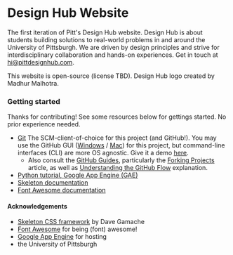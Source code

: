 # Design Hub Website
The first iteration of Pitt's Design Hub website. Design Hub is about students building solutions to real-world problems in and around the University of Pittsburgh. We are driven by design principles and strive for interdisciplinary collaboration and hands-on experiences. Get in touch at hi@pittdesignhub.com.

This website is open-source (license TBD). Design Hub logo created by Madhur Malhotra.

### Getting started
Thanks for contributing! See some resources below for gettings started. No prior experience needed.
- [Git](http://git-scm.com/) The SCM-client-of-choice for this project (and GitHub!). You may use the GitHub GUI ([Windows](https://windows.github.com/) / [Mac](https://mac.github.com/)) for this project, but command-line interfaces (CLI) are more OS agnostic.  Give it a demo [here](https://try.github.io/levels/1/challenges/1).
  - Also consult the [GitHub Guides](https://guides.github.com/), particularly the [Forking Projects](https://guides.github.com/activities/forking/) article, as well as [Understanding the GitHub Flow](https://guides.github.com/introduction/flow/) explanation.
- [Python tutorial, Google App Engine (GAE)](https://cloud.google.com/appengine/docs/python/gettingstartedpython27/introduction)
- [Skeleton documentation](http://getskeleton.com/)
- [Font Awesome documentation](http://fortawesome.github.io/Font-Awesome/)

#### Acknowledgements
- [Skeleton CSS framework](http://getskeleton.com/) by Dave Gamache
- [Font Awesome](http://fortawesome.github.io/Font-Awesome/) for being (font) awesome!
- [Google App Engine](https://cloud.google.com/appengine/) for hosting
- the University of Pittsburgh

